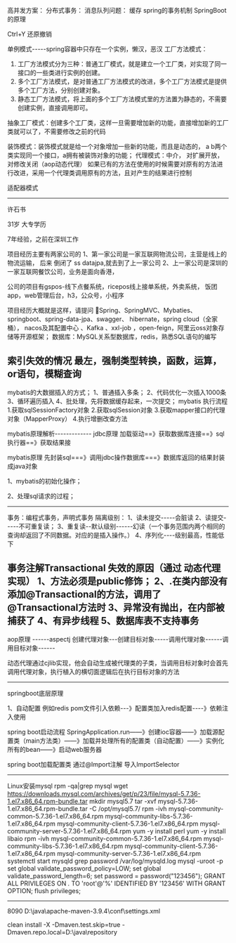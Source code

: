 高并发方案：
分布式事务：
消息队列问题：
缓存
spring的事务机制
SpringBoot的原理


Ctrl+Y  还原撤销

单例模式-----spring容器中只存在一个实例，懒汉，恶汉
工厂方法模式：
1. 工厂方法模式分为三种：普通工厂模式，就是建立一个工厂类，对实现了同一接口的一些类进行实例的创建。
2. 多个工厂方法模式，是对普通工厂方法模式的改进，多个工厂方法模式是提供多个工厂方法，分别创建对象。
3. 静态工厂方法模式，将上面的多个工厂方法模式里的方法置为静态的，不需要创建实例，直接调用即可。

抽象工厂模式：创建多个工厂类，这样一旦需要增加新的功能，直接增加新的工厂类就可以了，不需要修改之前的代码

装饰模式：装饰模式就是给一个对象增加一些新的功能，而且是动态的，   a b两个类实现同一个接口，a拥有被装饰对象的功能；
代理模式：中介， 对扩展开放，对修改关闭（aop动态代理）
如果已有的方法在使用的时候需要对原有的方法进行改进，采用一个代理类调用原有的方法，且对产生的结果进行控制

适配器模式

--------------------------------------------------------------------------


许石书

31岁 大专学历

7年经验，之前在深圳工作

项目经历主要有两家公司的
1、第一家公司是一家互联网物流公司，主营是线上的物流运输，
后来 倒闭了 ss datajpa,就去到了上一家公司
2、上一家公司是深圳的一家互联网餐饮公司，业务是面向香港，

公司的项目有gspos-线下点餐系统，ricepos线上接单系统，外卖系统，
饭团app，web管理后台，h3，公众号，小程序

项目经历大概就是这样，请提问
Spring、SpringMVC、Mybaties、springboot、spring-data-jpa、swagger、
hibernate，spring cloud（全家桶），
nacos及其配置中心 、Kafka 、xxl-job ，open-feign，阿里云oss对象存储等开源框架；
数据库：MySQL关系型数据库，redis，熟悉SQL语句的编写

索引失效的情况
最左，强制类型转换，函数，运算，or语句，模糊查询
--------------------------------------------------------------------------

mybatis的大数据插入的方式；
1、普通插入多条；
2、代码优化一次插入1000条
3、循环遍历插入
4、批处理，先将数据缓存起来，一次提交；
mybatis 执行流程
1.获取sqlSessionFactory对象
2.获取sqlSession对象
3.获取mapper接口的代理对象（MapperProxy）
4.执行增删改查方法

mybatis原理解析-------------
jdbc原理
加载驱动==》获取数据库连接==》sql执行器==》获取结果接

mybatis原理
先封装sql===》调用jdbc操作数据库===》数据库返回的结果封装成java对象

1、mybatis的初始化操作；

2、处理sql请求的过程；





--------------------------------------------------------------------------
事务：编程式事务，声明式事务
隔离级别：
1、读未提交-----会脏读
2、读提交-----不可重复读；
3、重复读--默认级别------幻读（一个事务范围内两个相同的查询却返回了不同数据。对应的是插入操作。）
4、序列化----级别最高，性能低下

事务注解Transactional 失效的原因（通过 动态代理实现）
1、方法必须是public修饰；
2、.在类内部没有添加@Transactional的方法，调用了@Transactional方法时
3、异常没有抛出，在内部被捕获了
4、有异步线程
5、数据库表不支持事务
--------------------------------------------------------------------------

aop原理   ------aspectj
创建代理对象---创建目标对象-----调用代理对象------调用目标对象------

动态代理通过cjlib实现，他会自动生成被代理类的子类，当调用目标对象时会首先调用代理对象，执行植入的横切面逻辑后在执行目标对象的方法
 
--------------------------------------------------------------------------
springboot底层原理

1、自动配置
例如redis
pom文件引入依赖---》配置类加入redis配置----》依赖注入使用
 
spring boot启动流程
SpringApplication.run——》创建ioc容器——》加载源配置类（main方法类）——》加载并处理所有的配置类（自动配置）——》实例化所有的bean——》启动web服务器

spring boot加载配置类 
 通过@Import注解 导入ImportSelector


--------------------------------------------------------------------------
Linux安装mysql
rpm -qa|grep mysql
wget https://downloads.mysql.com/archives/get/p/23/file/mysql-5.7.36-1.el7.x86_64.rpm-bundle.tar
mkdir mysql5.7
tar -xvf mysql-5.7.36-1.el7.x86_64.rpm-bundle.tar -C /opt/mysql5.7/
rpm -ivh mysql-community-common-5.7.36-1.el7.x86_64.rpm mysql-community-libs-5.7.36-1.el7.x86_64.rpm mysql-community-client-5.7.36-1.el7.x86_64.rpm mysql-community-server-5.7.36-1.el7.x86_64.rpm
yum -y install perl
yum -y install libaio
rpm -ivh mysql-community-common-5.7.36-1.el7.x86_64.rpm mysql-community-libs-5.7.36-1.el7.x86_64.rpm mysql-community-client-5.7.36-1.el7.x86_64.rpm mysql-community-server-5.7.36-1.el7.x86_64.rpm
systemctl start mysqld
grep password /var/log/mysqld.log
mysql -uroot -p
set global validate_password_policy=LOW;
set global validate_password_length=6;
set password = password("123456");
GRANT ALL PRIVILEGES ON *.* TO 'root'@'%' IDENTIFIED BY '123456' WITH GRANT OPTION;
flush privileges;

--------------------------------------------------------------------------
8090
D:\java\apache-maven-3.9.4\conf\settings.xml

clean install -X -Dmaven.test.skip=true -Dmaven.repo.local=D:\java\repository

